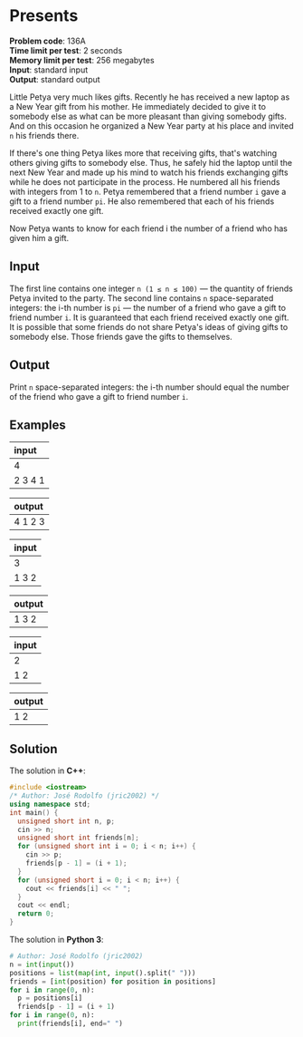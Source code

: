 # Presents
**Problem code**: 136A  
**Time limit per test**: 2 seconds  
**Memory limit per test**: 256 megabytes  
**Input**: standard input  
**Output**: standard output  

Little Petya very much likes gifts. Recently he has received a new laptop as a New Year gift from his mother. He immediately decided to give it to somebody else as what can be more pleasant than giving somebody gifts. And on this occasion he organized a New Year party at his place and invited `n` his friends there.

If there's one thing Petya likes more that receiving gifts, that's watching others giving gifts to somebody else. Thus, he safely hid the laptop until the next New Year and made up his mind to watch his friends exchanging gifts while he does not participate in the process. He numbered all his friends with integers from 1 to `n`. Petya remembered that a friend number `i` gave a gift to a friend number `pi`. He also remembered that each of his friends received exactly one gift.

Now Petya wants to know for each friend i the number of a friend who has given him a gift.

## Input
The first line contains one integer `n (1 ≤ n ≤ 100)` — the quantity of friends Petya invited to the party. The second line contains `n` space-separated integers: the i-th number is `pi` — the number of a friend who gave a gift to friend number `i`. It is guaranteed that each friend received exactly one gift. It is possible that some friends do not share Petya's ideas of giving gifts to somebody else. Those friends gave the gifts to themselves.

## Output
Print `n` space-separated integers: the i-th number should equal the number of the friend who gave a gift to friend number `i`.

## Examples
| input |
| :--- |
| 4 |
| 2 3 4 1 |

| output |
| :--- |
| 4 1 2 3 |

| input |
| :--- |
| 3 |
| 1 3 2 |

| output |
| :--- |
| 1 3 2 |

| input |
| :--- |
| 2 |
| 1 2 |

| output |
| :--- |
| 1 2 |

## Solution
The solution in **C++**:
```cpp
#include <iostream>
/* Author: José Rodolfo (jric2002) */
using namespace std;
int main() {
  unsigned short int n, p;
  cin >> n;
  unsigned short int friends[n];
  for (unsigned short int i = 0; i < n; i++) {
    cin >> p;
    friends[p - 1] = (i + 1);
  }
  for (unsigned short i = 0; i < n; i++) {
    cout << friends[i] << " ";
  }
  cout << endl;
  return 0;
}
```

The solution in **Python 3**:
```python
# Author: José Rodolfo (jric2002)
n = int(input())
positions = list(map(int, input().split(" ")))
friends = [int(position) for position in positions]
for i in range(0, n):
  p = positions[i]
  friends[p - 1] = (i + 1)
for i in range(0, n):
  print(friends[i], end=" ")
```